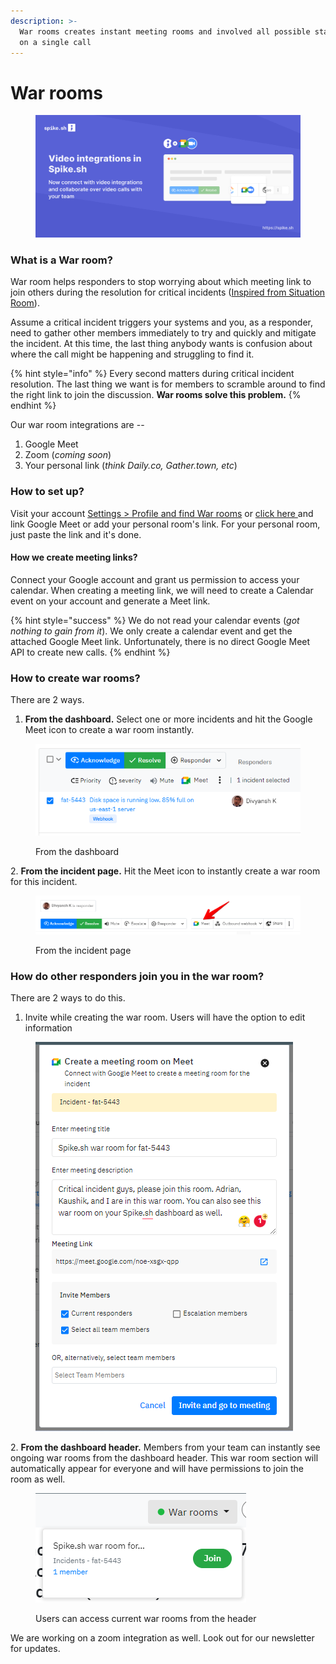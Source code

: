 ```yaml
---
description: >-
  War rooms creates instant meeting rooms and involved all possible stakeholders
  on a single call
---
```


# War rooms

<figure><img src="../.gitbook/assets/Video integrations.png" alt=""><figcaption></figcaption></figure>

### What is a War room?

War room helps responders to stop worrying about which meeting link to join others during the  resolution for critical incidents ([Inspired from Situation Room](https://en.wikipedia.org/wiki/Situation\_Room\_\(photograph\))).&#x20;

Assume a critical incident triggers your systems and you, as a responder, need to gather other members immediately to try and quickly and mitigate the incident. At this time, the last thing anybody wants is confusion about where the call might be happening and struggling to find it.&#x20;

{% hint style="info" %}
Every second matters during critical incident resolution. The last thing we want is for members to scramble around to find the right link to join the discussion. **War rooms solve this problem.**
{% endhint %}

Our war room integrations are --

1. Google Meet
2. Zoom (_coming soon_)
3. Your personal link (_think Daily.co, Gather.town, etc_)

### How to set up?

Visit your account [Settings > Profile and find War rooms](https://app.spike.sh/settings/personal-alerts#video-conferencing-block) or [click here ](https://app.spike.sh/settings#video-conferencing-block)and link Google Meet or add your personal room's link. For your personal room, just paste the link and it's done.

#### How we create meeting links?

Connect your Google account and grant us permission to access your calendar. When creating a meeting link, we will need to create a Calendar event on your account and generate a Meet link.&#x20;

{% hint style="success" %}
We do not read your calendar events (_got nothing to gain from it_). We only create a calendar event and get the attached Google Meet link. Unfortunately, there is no direct Google Meet API to create new calls.
{% endhint %}

### How to create war rooms?

There are 2 ways.

1. **From the dashboard.** Select one or more incidents and hit the Google Meet icon to create a war room instantly.

<figure><img src="../.gitbook/assets/image (2) (2).png" alt=""><figcaption><p>From the dashboard</p></figcaption></figure>

2\. **From the incident page.** Hit the Meet icon to instantly create a war room for this incident.

<figure><img src="../.gitbook/assets/meet-2.png" alt=""><figcaption><p>From the incident page</p></figcaption></figure>

### How do other responders join you in the war room?

There are 2 ways to do this.&#x20;

1. Invite while creating the war room. Users will have the option to edit information

&#x20;   &#x20;

<figure><img src="../.gitbook/assets/image (3) (1).png" alt=""><figcaption></figcaption></figure>

2\. **From the dashboard header.** Members from your team can instantly see ongoing war rooms from the dashboard header. This war room section will automatically appear for everyone and will have permissions to join the room as well.

<figure><img src="../.gitbook/assets/image (9) (2).png" alt=""><figcaption><p>Users can access current war rooms from the header</p></figcaption></figure>



We are working on a zoom integration as well. Look out for our newsletter for updates.



